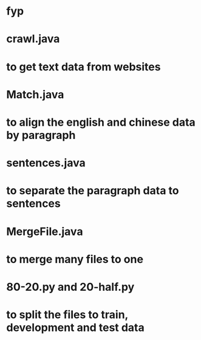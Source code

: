 # fyp
#
# crawl.java
# to get text data from websites
#
# Match.java
# to align the english and chinese data by paragraph
#
# sentences.java
# to separate the paragraph data to sentences
#
# MergeFile.java
# to merge many files to one
#
# 80-20.py and 20-half.py 
# to split the files to train, development and test data
#
#
